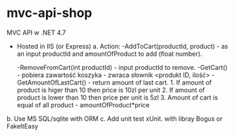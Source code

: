 # mvc-api-shop

MVC API w .NET 4.7 
- Hosted in  IIS (or Express)
a. Action:
	-AddToCart(productId, product) - as an input productId and amountOfProduct to add (float number).
					
	-RemoveFromCart(int productId) - input productId to remove.
	-GetCart() - pobiera zawartość koszyka - zwraca słownik <produkt ID, ilość>
	-GetAmountOfLastCart() - return amount of last cart.
				1. If amount of product is higer than 10 then price is 10zl per unit
				2. If amount of product is lower than 10 then price per unit is 5zl
				3. Amount of cart is equal of all product - amountOfProduct*price
				
				
b. Use MS SQL/sqlite with ORM
c. Add unit test xUnit. with libray Bogus or FakeItEasy
